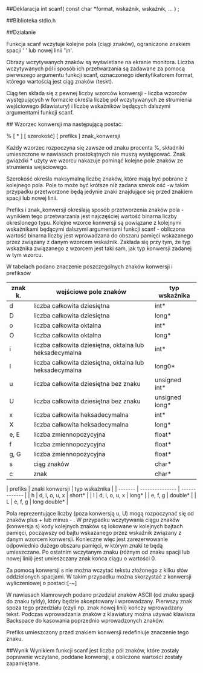 <p>##Deklaracja   int  scanf( const  char  *format,  wskaźnik,  wskaźnik, ... ) ;</p>
<p> ##Biblioteka stdio.h 

<p> ##Działanie </p>
<p>Funkcja scanf wczytuje kolejne pola (ciągi znaków), ograniczone znakiem  spacji    '  '    lub  nowej  linii  '\n'.</p>
<p>  Obrazy  wczytywanych znaków są wyświetlane na ekranie monitora. Liczba wczytywanych  pól i sposób ich przetwarzania są zadawane za pomocą pierwszego  argumentu   funkcji scanf, oznaczonego   identyfikatorem format, którego  wartością  jest  ciąg  znaków  (teskt).</p>
<p>  Ciąg  ten  składa  się  z pewnej liczby wzorców konwersji - liczba wzorców występujących w formacie określa liczbę pól wczytywanych ze strumienia wejściowego  (klawiatury)  i  liczbę  wskaźników  będących  dalszymi argumentami 
funkcji scanf.<p/>
<p>##  Wzorzec  konwersji ma następującą postać:</p>
<p>% [  *  ]  [  szerokość]  [  prefiks ]   znak_konwersji </p>
<p>Każdy  wzorzec  rozpoczyna  się  zawsze  od  znaku  procenta %, składniki  umieszczone  w  nawiasach  prostokątnych  nie  muszą występować. Znak gwiazdki * użyty  we wzorcu nakazuje pominąć kolejne pole znaków ze  strumienia wejściowego.</p> 
<p>Szerokość określa maksymalną  liczbę  znaków,  które  mają  być  pobrane  z  kolejnego pola.  Pole  to  może  być  krótsze  niż  zadana  szerok
ość -w  takim przypadku  przetworzone  będą  jedynie  znaki  znajdujące  się  przed znakiem  spacji  lub  nowej  linii.</p> 
<p>Prefiks i znak_konwersji określają sposób przetworzenia znaków pola - wynikiem  tego  przetwarzania 
jest  najczęściej  wartość  binarna  liczby  określonego  typu.  Kolejne wzorce konwersji są powiązane z kolejnymi wskaźnikami będącymi dalszymi  argumentami  funkcji 
scanf - obliczona  wartość  binarna liczby  jest  wprowadzana  do  obszaru  pamięci  wskazanego  przez związany z danym wzorcem wskaźnik. Zakłada się przy tym, że typ wskaźnika  związanego  z  wzorcem  jest taki  sam,  jak  typ  konwersji  zadanej    w    tym    wzorcu.</p>
<p>    W    tabelach    podano    znaczenie poszczególnych znaków konwersji i prefiksów</p>
<p></p>
<p></p>

| znak k. | wejściowe pole znaków | typ wskaźnika |
| ------- | --------------------- | ------------- |
| d       | liczba całkowita dziesiętna | int*    |
| D       | liczba całkowita dziesiętna | long*   |     
| o       | liczba całkowita oktalna    | int*    |
| O       | liczba całkowita oktalna    | long*   |  
| i       | liczba  całkowita  dziesiętna,  oktalna lub heksadecymalna |  int*  |  
| I       | liczba  całkowita  dziesiętna,  oktalna lub heksadecymalna |  long0* |  
| u       | liczba całkowita dziesiętna bez znaku |  unsigned int* |  
| U       | liczba całkowita dziesiętna bez znaku |  unsigned long* | 
| x       | liczba całkowita heksadecymalna | int*  | 
| X       | liczba całkowita heksadecymalna | long* | 
| e, E    | liczba zmiennopozycyjna | float* | 
| f       | liczba zmiennopozycyjna | float* | 
| g, G    | liczba zmiennopozycyjna | float* |
| s       | ciąg znaków             | char*  |  
| c       | znak                    | char*  |

<p></p>
| prefiks   | znaki konwersji  | typ wskaźnika |
| -------   | ---------------  | ------------- | 
| h         |  d, i, o, u, x   | short*        | 
| l         |  d, i, o, u, x   | long*         |
            |  e, f, g         | double*       | 
| L         |  e, f, g         | long double*  |

<p></p>
<p>Pola   reprezentujące   liczby   (poza   konwersją u, U)  mogą  rozpoczynać  się  od  znaków  plus  +  lub  minus - .  W  przypadku wczytywania ciągu znaków (konwersja s) kody kolejnych znaków są    lokowane  w  kolejnych  bajtach  pamięci,  począwszy  od  bajtu wskazanego przez wskaźnik związany   z   danym   wzorcem 
konwersji. Konieczne   więc   jest   zarezerwowanie   odpowiednio dużego  obszaru  pamięci,  w  którym  znaki  te  będą  umieszczane.  Po ostatnim wczytanym znaku (różnym od znaku spacji lub nowej linii) jest  umieszczany  znak  końca  ciągu  o  wartości 0. </p>
<p>  Za  pomocą konwersji s nie  można  wczytać  tekstu  złożonego  z  kilku  słów oddzielonych  spacjami.  W  takim  przypadku  można  skorzystać  z konwersji wyliczeniowej o postaci:[-~]</p>
<p> W  nawiasach  klamrowych  podano  przedział  znaków  ASCII  (od znaku   spacji   do   znaku   tyldy),   który   będzie   akceptowany   i wprowadzany. Pierwszy znak spoza tego przedziału (czyli np. znak nowej  linii)  kończy  wprowadzany  tekst.  Podczas  wprowadzania znaków  z  klawiatury  można  używać  klawisza Backspace do kasowania poprzednio wprowadzonych     znaków.</p> 
<p> Prefiks umieszczony  przed  znakiem  konwersji  redefiniuje znaczenie  tego 
znaku. </p>        

<p> ##Wynik Wynikiem  funkcji scanf jest  liczba  pól  znaków,  które  zostały poprawnie  wczytane,  poddane  konwersji,  a  obliczone  wartości zostały zapamiętane.</p>       
